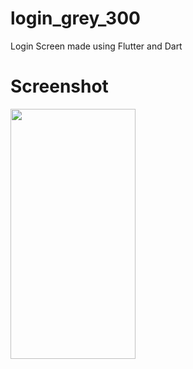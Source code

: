 # login_grey_300

Login Screen made using Flutter and Dart

# Screenshot
<img src="https://user-images.githubusercontent.com/43927153/189518556-754ea8fd-6e65-4ed2-a31f-165338d64751.jpg" width="200" height="400" />
